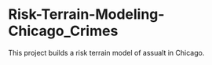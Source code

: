 # Risk-Terrain-Modeling-Chicago_Crimes
This project builds a risk terrain model of assualt in Chicago.
